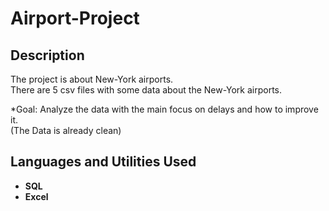 # Airport-Project

<h2>Description</h2>
The project is about New-York airports.<br />
There are 5 csv files with some data about the New-York airports.<br />

*Goal:
Analyze the data with the main focus on delays and how to improve it.<br />
(The Data is already clean)
<br />


<h2>Languages and Utilities Used</h2>

- <b>SQL</b> 
- <b>Excel</b>
